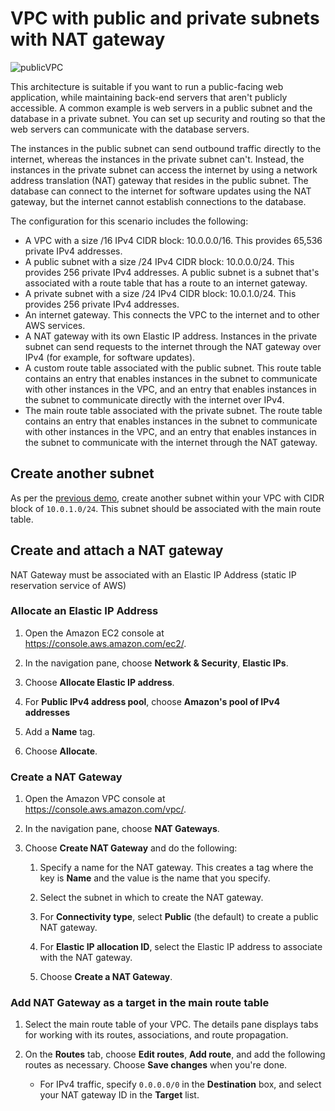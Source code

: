 # VPC with public and private subnets with NAT gateway

![publicVPC](https://docs.aws.amazon.com/vpc/latest/userguide/images/scenario-ipv6-diagram_1_updated.png)


This architecture is suitable if you want to run a public-facing web application, while maintaining back-end servers that aren't publicly accessible.
A common example is web servers in a public subnet and the database in a private subnet.
You can set up security and routing so that the web servers can communicate with the database servers.

The instances in the public subnet can send outbound traffic directly to the internet, whereas the instances in the private subnet can't.
Instead, the instances in the private subnet can access the internet by using a network address translation (NAT) gateway that resides in the public subnet.
The database can connect to the internet for software updates using the NAT gateway, but the internet cannot establish connections to the database.


The configuration for this scenario includes the following:
+ A VPC with a size /16 IPv4 CIDR block: 10\.0\.0\.0/16\. This provides 65,536 private IPv4 addresses\.
+ A public subnet with a size /24 IPv4 CIDR block: 10\.0\.0\.0/24\. This provides 256 private IPv4 addresses\. A public subnet is a subnet that's associated with a route table that has a route to an internet gateway\.
+ A private subnet with a size /24 IPv4 CIDR block: 10\.0\.1\.0/24\. This provides 256 private IPv4 addresses\.
+ An internet gateway\. This connects the VPC to the internet and to other AWS services\.
+ A NAT gateway with its own Elastic IP address\. Instances in the private subnet can send requests to the internet through the NAT gateway over IPv4 \(for example, for software updates\)\.
+ A custom route table associated with the public subnet\. This route table contains an entry that enables instances in the subnet to communicate with other instances in the VPC, and an entry that enables instances in the subnet to communicate directly with the internet over IPv4\.
+ The main route table associated with the private subnet\. The route table contains an entry that enables instances in the subnet to communicate with other instances in the VPC, and an entry that enables instances in the subnet to communicate with the internet through the NAT gateway.


## Create another subnet

As per the [previous demo](09_single_public_vpc.md), create another subnet within your VPC with CIDR block of `10.0.1.0/24`. This subnet should be associated with the main route table.

## Create and attach a NAT gateway

NAT Gateway must be associated with an Elastic IP Address (static IP reservation service of AWS)

### Allocate an Elastic IP Address


1. Open the Amazon EC2 console at [https://console\.aws\.amazon\.com/ec2/](https://console.aws.amazon.com/ec2/)\.

2. In the navigation pane, choose **Network & Security**, **Elastic IPs**\.

3. Choose **Allocate Elastic IP address**\.

4. For **Public IPv4 address pool**, choose **Amazon's pool of IPv4 addresses**

5. Add a **Name** tag\.

6. Choose **Allocate**\.

### Create a NAT Gateway


1. Open the Amazon VPC console at [https://console\.aws\.amazon\.com/vpc/](https://console.aws.amazon.com/vpc/)\.

2. In the navigation pane, choose **NAT Gateways**\.

3. Choose **Create NAT Gateway** and do the following:

    1. Specify a name for the NAT gateway\. This creates a tag where the key is **Name** and the value is the name that you specify\.

    2. Select the subnet in which to create the NAT gateway\.

    3. For **Connectivity type**, select **Public** \(the default\) to create a public NAT gateway\.

    4. For **Elastic IP allocation ID**, select the Elastic IP address to associate with the NAT gateway\.

    5. Choose **Create a NAT Gateway**\.

### Add NAT Gateway as a target in the main route table

1. Select the main route table of your VPC\. The details pane displays tabs for working with its routes, associations, and route propagation\.

2. On the **Routes** tab, choose **Edit routes**, **Add route**, and add the following routes as necessary\. Choose **Save changes** when you're done\.
    + For IPv4 traffic, specify `0.0.0.0/0` in the **Destination** box, and select your NAT gateway ID in the **Target** list\.
